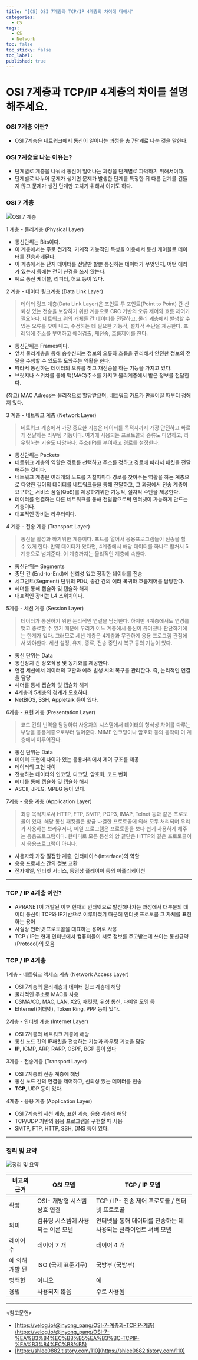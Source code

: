 ```yaml
---
title: "[CS] OSI 7계층과 TCP/IP 4계층의 차이에 대해서"
categories:
  - CS
tags:
  - CS
  - Network
toc: false
toc_sticky: false
toc_label:
published: true
---
```


# OSI 7계층과 TCP/IP 4계층의 차이를 설명해주세요.

### OSI 7계층 이란?

- OSI 7계층은 네트워크에서 통신이 일어나는 과정을 총 7단계로 나눈 것을 말한다.

### OSI 7계층을 나눈 이유는?

- 단계별로 계층을 나눠서 통신이 일어나는 과정을 단계별로 파악하기 위해서이다.
- 단계별로 나누어 문제가 생기면 문제가 발생한 단계를 특정한 뒤 다른 단계를 건들지 않고 문제가 생긴 단계만 고치기 위해서 이기도 하다.

### OSI 7 계층

![OSI 7 계층](https://user-images.githubusercontent.com/89567475/172641735-69444472-f871-4d8c-bf98-bc5bf4e60a1c.jpeg)

1 계층 - 물리계층 (Physical Layer)

- 통신단위는 Bits이다.
- 이 계층에서는 주로 전기적, 기계적 기능적인 특성을 이용해서 통신 케이블로 데이터를 전송하게된다.
- 이 계층에서는 단지 데이터를 전달만 할뿐 통신하는 데이터가 무엇인지, 어떤 에러가 있는지 등에는 전혀 신경을 쓰지 않는다.
- 예로 통신 케이블, 리피터, 허브 등이 있다.

2 계층 - 데이터 링크계층 (Data Link Layer)

> 데이터 링크 계층(Data Link Layer)은 포인트 투 포인트(Point to Point) 간 신뢰성 있는 전송을 보장하기 위한 계층으로 CRC 기반의 오류 제어와 흐름 제어가 필요하다. 네트워크 위의 개체들 간 데이터를 전달하고, 물리 계층에서 발생할 수 있는 오류를 찾아 내고, 수정하는 데 필요한 기능적, 절차적 수단을 제공한다.
프레임에 주소를 부여하고 에러검출, 재전송, 흐름제어를 한다.
> 
- 통신단위는 Frames이다.
- 앞서 물리계층을 통해 송수신되는 정보의 오류와 흐름을 관리해서 안전한 정보의 전달을 수행할 수 있도록 도와주는 역활을 한다.
- 따라서 통신하는 데이터의 오류를 찾고 재전송을 하는 기능을 가지고 있다.
- 브릿지나 스위치를 통해 맥(MAC)주소를 가지고 물리계층에서 받은 정보를 전달한다.

(참고) MAC Adress는 물리적으로 할당받으며, 네트워크 카드가 만들어질 때부터 정해져 있다.

3 계층 - 네트워크 계층 (Network Layer)

> 네트워크 계층에서 가장 중요한 기능은 데이터를 목적지까지 가장 안전하고 빠르게 전달하는 라우팅 기능이다. 여기에 사용되는 프로토콜의 종류도 다양하고, 라우팅하는 기술도 다양하다.
주소(IP)를 부여하고 경로를 설정한다.
> 
- 통신단위는 Packets
- 네트워크 계층의 역할은 경로를 선택하고 주소를 정하고 경로에 따라서 패킷을 전달해주는 것이다.
- 네트워크 계층은 여러개의 노드를 거칠때마다 경로를 찾아주는 역활을 하는 계층으로 다양한 길이의 데이터를 네트워크들을 통해 전달하고, 그 과정에서 전송 계층이 요구하는 서비스 품질(QoS)를 제공하기위한 기능적, 절차적 수단을 제공한다.
- 데이터를 연결하는 다른 네트워크를 통해 전달함으로써 인터넷이 가능하게 만드는 계층이다.
- 대표적인 장비는 라우터이다.

4 계층 - 전송 계층 (Transport Layer)

> 통신을 활성화 하기위한 계층이다. 포트를 열어서 응용프로그램들이 전송을 할 수 있게 한다.
만약 데이터가 왔다면, 4계층에서 해당 데이터를 하나로 합쳐서 5계층으로 넘겨준다.
이 계층까지는 물리적인 계층에 속한다.
> 
- 통신단위는 Segments
- 종단 간 (End-to-End)에 신뢰성 있고 정확한 데이터를 전송
- 세그먼트(Segment) 단위의 PDU, 종간 간의 에러 복귀와 흐름제어를 담당한다.
- 헤더를 통해 캡슐화 및 캡슐화 해제
- 대표적인 장비는 L4 스위치이다.

5계층 - 세션 계층 (Session Layer)

> 데이터가 통신하기 위한 논리적인 연결을 담당한다.
하지만 4계층에서도 연경를 맺고 종료할 수 있기 때문에 우리가 어느 계층에서 통신이 끊어졌나 판단하기에는 한계가 있다. 그러므로 세션 계층은 4계층과 무관하게 응용 프로그램 관점에서 봐야한다.
세션 설정, 유지, 종료, 전송 중단시 복구 등의 기능이 있다.
> 
- 통신 단위는 Data
- 통신장치 간 상호작용 및 동기화를 제공한다.
- 연결 세션에서 데이터의 교환과 에러 발생 시의 복구를 관리한다. 즉, 논리적인 연결을 담당
- 헤더를 통해 캡슐화 및 캡슐화 해제
- 4계층과 5계층의 경계가 모호하다.
- NetBIOS, SSH, Appletalk 등이 있다.

6계층 - 표현 계층 (Presentation Layer)

> 코드 간의 번역을 담당하여 사용자의 시스템에서 데이터의 형식상 차이를 다루는 부담을 응용계층으로부터 덜어준다. MIME 인코딩이나 암호화 등의 동작이 이 계층에서 이루어진다.
> 
- 통신 단위는 Data
- 데이터 표현에 차이가 있는 응용처리에서 제어 구조를 제공
- 데이터의 표현 차이
- 전송하는 데이터의 인코딩, 디코딩, 암호화, 코드 변화
- 헤더를 통해 캡슐화 및 캡슐화 해제
- ASCII, JPEG, MPEG 등이 있다.

7계층 - 응용 계층 (Application Layer)

> 최종 목적지로서 HTTP, FTP, SMTP, POP3, IMAP, Telnet 등과 같은 프로토콜이 있다.
해당 통신 패킷들은 방금 나열한 프로토콜에 의해 모두 처리되며 우리가 사용하는 브라우저나, 메일 프로그램은 프로토콜을 보다 쉽게 사용하게 해주는 응용프로그램이다.
한마디로 모든 통신의 양 끝단은 HTTP와 같은 프로토콜이지 응용프로그램이 아니다.
> 
- 사용자와 가장 밀접한 계층, 인터페이스(Interface)의 역할
- 응용 프로세스 간의 정보 교환
- 전자메일, 인터넷 서비스, 동영상 플레이어 등의 어플리케이션

---

### TCP / IP 4계층 이란?

- APRANET이 개발된 이후 현재의 인터넷으로 발전해나가는 과정에서 대부분의 데이터 통신이 TCP와 IP기반으로 이루어졌기 때문에 인터넷 프로토콜 그 자체를 표현하는 용어
- 사실상 인터넷 프로토콜을 대표하는 용어로 사용
- TCP / IP는 현재 인터넷에서 컴퓨터들이 서로 정보를 주고받는데 쓰이는 통신규약(Protocol)의 모음

### TCP / IP 4계층

1계층 - 네트워크 액세스 계층 (Network Access Layer)

- OSI 7계층의 물리계층과 데이터 링크 계층에 해당
- 물리적인 주소로 MAC을 사용
- CSMA/CD, MAC, LAN, X25, 패킷망, 위성 통신, 다이얼 모뎀 등
- Ehternet(이더넷), Token Ring, PPP 등이 있다.

2계층 - 인터넷 계층 (Internet Layer)

- OSI 7계층의 네트워크 계층에 해당
- 통신 노드 간의 IP패킷을 전송하는 기능과 라우팅 기능을 담당
- **IP**, ICMP, ARP, RARP, OSPF, BGP 등이 있다

3계층 - 전송계층 (Transport Layer)

- OSI 7계층의 전송 계층에 해당
- 통신 노드 간의 연결을 제어하고, 신뢰성 있는 데이터를 전송
- **TCP**, UDP 등이 있다.

4계층 - 응용 계층 (Application Layer)

- OSI 7계층의 세션 계층, 표현 계층, 응용 계층에 해당
- TCP/UDP 기반의 응용 프로그램을 구현할 때 사용
- SMTP, FTP, HTTP, SSH, DNS 등이 있다.

---

### 정리 및 요약

![정리 및 요약](https://user-images.githubusercontent.com/89567475/172641749-c7619a88-6b41-494d-949a-c536f71f00d3.png)

| 비교의 근거 | OSI 모델 | TCP / IP 모델 |
| --- | --- | --- |
| 확장 | OSI- 개방형 시스템 상호 연결 | TCP / IP- 전송 제어 프로토콜 / 인터넷 프로토콜 |
| 의미 | 컴퓨팅 시스템에 사용되는 이론 모델 | 인터넷을 통해 데이터를 전송하는 데 사용되는 클라이언트 서버 모델 |
| 레이어 수 | 레이어 7 개 | 레이어 4 개 |
| 에 의해 개발 된 | ISO (국제 표준기구) | 국방부 (국방부) |
| 명백한 | 아니오 | 예 |
| 용법 | 사용되지 않음 | 주로 사용됨 |

---

<참고문헌>

- [https://velog.io/@inyong_pang/OSI-7-계층과-TCPIP-계층](https://velog.io/@inyong_pang/OSI-7-%EA%B3%84%EC%B8%B5%EA%B3%BC-TCPIP-%EA%B3%84%EC%B8%B5)
- [https://shlee0882.tistory.com/110](https://shlee0882.tistory.com/110)